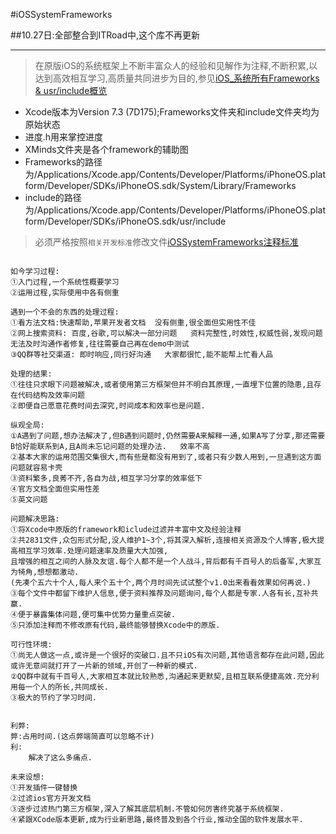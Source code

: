 #iOSSystemFrameworks

##10.27日:全部整合到ITRoad中,这个库不再更新

---

>在原版iOS的系统框架上不断丰富众人的经验和见解作为注释,不断积累,以达到高效相互学习,高质量共同进步为目的,参见[iOS_系统所有Frameworks & usr/include概览](http://www.jianshu.com/p/6d371e7fb627)


- Xcode版本为Version 7.3 (7D175);Frameworks文件夹和include文件夹均为原始状态
- 进度.h用来掌控进度
- XMinds文件夹是各个framework的辅助图
- Frameworks的路径为/Applications/Xcode.app/Contents/Developer/Platforms/iPhoneOS.platform/Developer/SDKs/iPhoneOS.sdk/System/Library/Frameworks
- include的路径为/Applications/Xcode.app/Contents/Developer/Platforms/iPhoneOS.platform/Developer/SDKs/iPhoneOS.sdk/usr/include


>必须严格按照`相关开发标准`修改文件[iOSSystemFrameworks注释标准](http://www.jianshu.com/p/59e1e7d3e5f8)


```

如今学习过程:
①入门过程,一个系统性概要学习
②运用过程,实际使用中各有侧重

遇到一个不会的东西的处理过程:
①看方法文档:快速帮助,苹果开发者文档  没有侧重,很全面但实用性不佳
②网上搜索资料: 百度,谷歌,可以解决一部分问题   资料完整性,时效性,权威性弱,发现问题无法及时沟通作者修复,往往需要自己再在demo中测试
③QQ群等社交渠道: 即时响应,同行好沟通   大家都很忙,能不能帮上忙看人品

处理的结果:
①往往只求眼下问题被解决,或者使用第三方框架但并不明白其原理,一直埋下位置的隐患,且存在代码结构及效率问题
②即便自己愿意花费时间去深究,时间成本和效率也是问题.

纵观全局:
①A遇到了问题,想办法解决了,但B遇到问题时,仍然需要A来解释一通,如果A写了分享,那还需要B恰好能联系到A,且A尚未忘记问题的处理办法.   效率不高
②基本大家的运用范围交集很大,而有些是都没有用到了,或者只有少数人用到,一旦遇到这方面问题就容易卡壳
③资料繁多,良莠不齐,各自为战,相互学习分享的效率低下
④官方文档全面但实用性差
⑤英文问题

问题解决思路:
①将Xcode中原版的framework和iclude过滤并丰富中文及经验注释
②共2831文件,众包形式分配,没人维护1~3个,将其深入解析,连接相关资源及个人博客,极大提高相互学习效率.处理问题速率及质量大大加强,
且增强的相互之间的人脉及友谊.每个人都不是一个人战斗,背后都有千百号人的后备军,大家互为犄角,想想都激动.
(先凑个五六十个人,每人来个五十个,两个月时间先试试整个v1.0出来看看效果如何再说.)
③每个文件中都留下维护人信息,便于资料推荐及问题询问,每个人都是专家.人各有长,互补共赢.
④便于暴露集体问题,便可集中优势力量重点突破.
⑤只添加注释而不修改原有代码,最终能够替换Xcode中的原版.

可行性环境:
①尚无人做这一点,或许是一个很好的突破口.且不只iOS有次问题,其他语言都存在此问题,因此或许无意间就打开了一片新的领域,开创了一种新的模式.
②QQ群中就有千百号人,大家相互本就比较熟悉,沟通起来更默契,且相互联系便捷高效.充分利用每一个人的所长,共同成长.
③极大的节约了学习时间.


利弊:
弊:占用时间.(这点弊端简直可以忽略不计)
利:
	解决了这么多痛点.

未来设想:
①开发插件一键替换
②过滤ios官方开发文档
③逐步过滤热门第三方框架,深入了解其底层机制.不管如何厉害终究基于系统框架.
④紧跟XCode版本更新,成为行业新思路,最终普及到各个行业,推动全国的软件发展水平.


```





